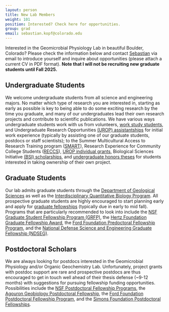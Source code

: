 ```yaml
---
layout: person
title: New Lab Members
weight: 101
position: Interested? Check here for opportunities.
group: grad
email: sebastian.kopf@colorado.edu
---
```


Interested in the Geomicrobial Physiology Lab in beautiful Boulder, Colorado? Please check the information below and contact [Sebastian](/people/skopf) via email to introduce yourself and inquire about opportunities (please attach a current CV in PDF format). **Note that I will not be recruiting new graduate students until Fall 2025.**

## Undergraduate Students

We welcome undergraduate students from all science and engineering majors. No matter which type of research you are interested in, starting as early as possible is key to being able to do some exciting research by the time you graduate, and many of our undergraduates lead their own research projects and contribute to scientific publications. We have various ways undergraduate students work with us from volunteers, [work study students](https://www.colorado.edu/studentemployment/work-study), and Undergraduate Research Opportunities [(UROP) assistantships](https://www.colorado.edu/urop/grants/student-grants/assistantships) for initial work experience (typically by assisting one of our graduate students, postdocs or staff scientists); to the Summer Multicultural Access to Research Training program ([SMART](https://www.colorado.edu/smart/undergraduates/smart-program-information/welcome-smart-2019)), Research Experience for Community College Students ([RECCS](https://cires.colorado.edu/outreach/RECCS)), [UROP individual grants](https://www.colorado.edu/urop/grants/student-grants/individual-grants), Biological Sciences Initiative [(BSI) scholarships](https://www.colorado.edu/bsi/bsi-scholars), and [undergraduate honors theses](https://scholar.colorado.edu/honr_theses/) for students interested in taking ownership of their own project.

## Graduate Students

Our lab admits graduate students through the [Department of Geological Sciences](https://www.colorado.edu/geologicalsciences/academic/graduate-degree-programs) as well as the [Interdisciplinary Quantitative Biology Program](https://www.colorado.edu/certificate/iqbiology/). All prospective graduate students are highly encouraged to start planning early and apply for [graduate fellowships](https://www.colorado.edu/geologicalsciences/academic/graduate/graduate-fellowships) (typically due in early to mid fall). Programs that are particularly recommended to look into include the [NSF Graduate Student Fellowship Program (GRFP)](https://www.nsfgrfp.org/), the [Hertz Foundation Graduate Fellowship Award](http://hertzfoundation.org/fellowships/application), the [Ford Foundation Predoctoral Fellowship Program](http://nationalacademies.org/ford), and the [National Defense Science and Engineering Graduate Fellowship (NDSEG)](https://ndseg.asee.org/).

## Postdoctoral Scholars

We are always looking for postdocs interested in the Geomicrobial Physiology and/or Organic Geochemistry Lab. Unfortunately, project grants with postdoc support are rare and prospective postdocs are thus encouraged to get in touch well ahead of their thesis defense (~9-12 months) with suggestions for pursuing fellowship funding opportunities. Possibilities include the [NSF Postdoctoral Fellowship Programs](https://www.nsf.gov/funding/education.jsp?fund_type=3), the [Agouron Geobiology Postdoctoral Fellowship](https://agi.org/geobiology/fellowships/), the [Ford Foundation Postdoctoral Fellowship Program](http://nationalacademies.org/ford), and the [Simons Foundation Postdoctoral Fellowships](https://www.simonsfoundation.org/life-sciences/funding-opportunities).
